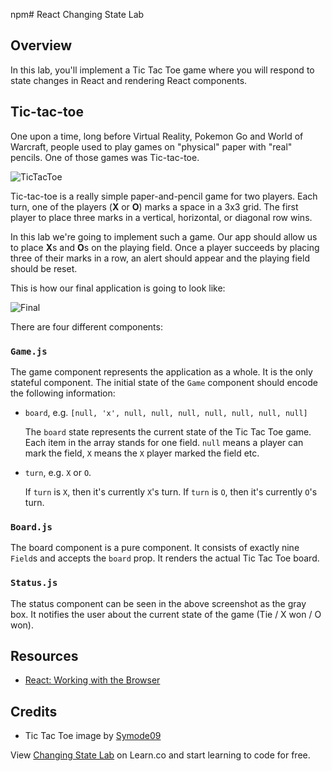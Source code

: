 npm# React Changing State Lab

## Overview

In this lab, you'll implement a Tic Tac Toe game where you will respond to state changes in React and rendering React components.

## Tic-tac-toe

One upon a time, long before Virtual Reality, Pokemon Go and World of Warcraft, people used to play games on "physical" paper with "real" pencils. One of those games was Tic-tac-toe.

![TicTacToe](https://s3.amazonaws.com/learn-verified/react-changing-state-lab-TicTacToe.png)

Tic-tac-toe is a really simple paper-and-pencil game for two players. Each turn, one of the players (**X** or **O**) marks a space in a 3x3 grid. The first player to place three marks in a vertical, horizontal, or diagonal row wins.

In this lab we're going to implement such a game. Our app should allow us to place **X**s and **O**s on the playing field. Once a player succeeds by placing three of their marks in a row, an alert should appear and the playing field should be reset.

This is how our final application is going to look like:

![Final](https://s3.amazonaws.com/learn-verified/react-changing-state-lab-final.png)

There are four different components:

### `Game.js`

The game component represents the application as a whole. It is the only stateful component. The initial state of the `Game` component should encode the following information:

* `board`, e.g. `[null, 'x', null, null, null, null, null, null, null]`

  The `board` state represents the current state of the Tic Tac Toe game. Each
  item in the array stands for one field. `null` means a player can mark the
  field, `X` means the `X` player marked the field etc.

* `turn`, e.g. `X` or `O`.

  If `turn` is `X`, then it's currently `X`'s turn. If `turn` is `O`, then it's
  currently `O`'s turn.

### `Board.js`

The board component is a pure component. It consists of exactly nine `Field`s and accepts the `board` prop. It renders the actual Tic Tac Toe board.

### `Status.js`

The status component can be seen in the above screenshot as the gray box. It notifies the user about the current state of the game (Tie / X won / O won).

## Resources

- [React: Working with the Browser](https://facebook.github.io/react/docs/working-with-the-browser.html)

## Credits

- Tic Tac Toe image by [Symode09](https://commons.wikimedia.org/w/index.php?curid=2064271)

<p class='util--hide'>View <a href='https://learn.co/lessons/react-changing-state-lab'>Changing State Lab</a> on Learn.co and start learning to code for free.</p>

